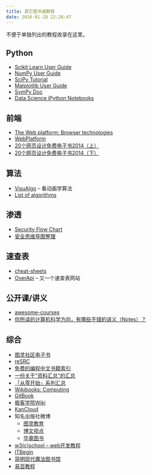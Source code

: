 ```yaml
---
title: 其它图书或教程
date: 2016-01-28 22:28:47
---
```


不便于单独列出的教程收录在这里。

## Python

+ [Scikit Learn User Guide](http://scikit-learn.org/stable/user_guide.html)
+ [NumPy User Guide](http://docs.scipy.org/doc/numpy-dev/user/)
+ [SciPy Tutorial](http://scipy.github.io/devdocs/tutorial/index.html)
+ [Matplotlib User Guide](http://matplotlib.org/users/index.html)
+ [SymPy Doc](http://docs.sympy.org/latest/index.html)
+ [Data Science iPython Notebooks](https://github.com/donnemartin/data-science-ipython-notebooks)

## 前端

+ [The Web platform: Browser technologies](https://platform.html5.org/)
+ [WebPlatform](https://docs.webplatform.org/wiki/tutorials)
+ [20个网页设计免费电子书2014（上）](http://www.jianshu.com/p/c39c1caa25b6)
+ [20个网页设计免费电子书2014（下）](http://www.jianshu.com/p/4fc08bc158b1)

## 算法

+ [VisuAlgo](http://visualgo.net/) – 看动画学算法
+ [List of algorithms](http://en.wikipedia.org/wiki/List_of_algorithms)

## 渗透

+ [Security Flow Chart](https://github.com/SecWiki/sec-chart)
+ [安全思维导图整理](https://github.com/phith0n/Mind-Map)

## 速查表

+ [cheat-sheets](http://www.cheat-sheets.org/)
+ [OverApi](http://overapi.com/) – 又一个速查表网站

## 公开课/讲义

+ [awesome-courses](https://github.com/prakhar1989/awesome-courses)
+ [你所读的计算机科学方向，有哪些不错的讲义（Notes）？](https://www.zhihu.com/question/38300204)

## 综合

+ [图灵社区电子书](http://www.ituring.com.cn/book/ebook)
+ [reSRC](https://github.com/vhf/resrc)
+ [免费的编程中文书籍索引](https://github.com/justjavac/free-programming-books-zh_CN)
+ [一份关于“资料汇总”的汇总](https://github.com/justjavac/awesome-awesomeness-zh_CN)
+ [「从零开始」系列汇总](https://github.com/justjavac/Programming-Alpha-To-Omega)
+ [Wikibooks: Computing](http://en.wikibooks.org/wiki/Subject:Computing)
+ [GitBook](https://www.gitbook.com/explore)
+ [极客学院Wiki](http://wiki.jikexueyuan.com/)
+ [KanCloud](http://www.kancloud.cn/explore)
+ 知名出版社微博
    + [图灵教育](http://weibo.com/turingbooks)
    + [博文视点](http://weibo.com/broadviewbj)
    + [华章图书](http://weibo.com/hzbookscience)
+ [w3(c)school – web开发教程](http://www.w3cschool.cc)
+ [ITBegin](http://www.itbegin.com/)
+ [简明现代魔法图书馆](http://www.nowamagic.net/librarys/)
+ [易百教程](http://www.yiibai.com/)
